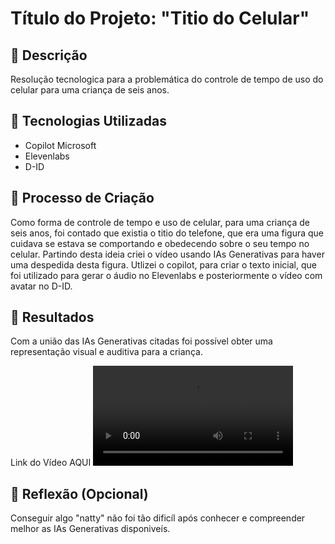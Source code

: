 # Título do Projeto: "Titio do Celular"

## 📒 Descrição
Resolução tecnologica para a problemática do controle de tempo de uso do celular para uma criança de seis anos.

## 🤖 Tecnologias Utilizadas
- Copilot Microsoft
- Elevenlabs
- D-ID

## 🧐 Processo de Criação
Como forma de controle de tempo e uso de celular, para uma criança de seis anos, foi contado que existia o titio do telefone, que era uma figura que cuidava se estava se comportando e obedecendo sobre o seu tempo no celular. Partindo desta ideia criei o vídeo usando IAs Generativas para haver uma despedida desta figura.
Utlizei o copilot, para criar o texto inicial, que foi utilizado para gerar o áudio no Elevenlabs e posteriormente o vídeo com avatar no D-ID.

## 🚀 Resultados
Com a união das IAs Generativas citadas foi possível obter uma representação visual e auditiva para a criança.

Link do Vídeo AQUI <video src="https://projects-results.d-id.com/google-oauth2%7C109992486623878684657%2Fprj_h37G-4SZ2AF_cTtd933rn%2Fresult.mp4" width="320" heigth="240" controls></video>

## 💭 Reflexão (Opcional)
Conseguir algo "natty" não foi tão dificíl após conhecer e compreender melhor as IAs Generativas disponiveís.
